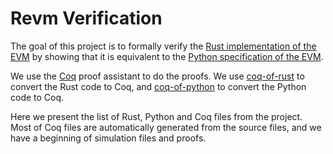 # Revm Verification

The goal of this project is to formally verify the [Rust implementation of the EVM](https://github.com/bluealloy/revm) by showing that it is equivalent to the [Python specification of the EVM](https://github.com/ethereum/execution-specs).

We use the [Coq](https://coq.inria.fr/) proof assistant to do the proofs. We use [coq-of-rust](https://github.com/formal-land/coq-of-rust) to convert the Rust code to Coq, and [coq-of-python](https://github.com/formal-land/coq-of-python) to convert the Python code to Coq.

Here we present the list of Rust, Python and Coq files from the project. Most of Coq files are automatically generated from the source files, and we have a beginning of simulation files and proofs.
